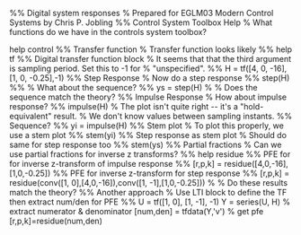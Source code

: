 %% Digital system responses
% Prepared for EGLM03 Modern Control Systems by Chris P. Jobling
%% Control System Toolbox Help
% What functions do we have in the controls system toolbox?

help control
%% Transfer function
% Transfer function looks likely
%%
help tf
%% Digital transfer function block
% It seems that that the third argument is sampling period. Set this to -1 for 
% "unspecified".
%%
H = tf([4, 0, -16],[1, 0, -0.25],-1)
%% Step Response
% Now do a step response
%%
step(H)
%% 
% What about the sequence?
%%
ys = step(H)
%
% Does the sequence match the theory?
%% Impulse Response
% How about impulse response?
%%
impulse(H)
% The plot isn't quite right -- it's a "hold-equivalent" result.
% We don't know values between sampling instants.
%% Sequence?
%%
yi = impulse(H)
%% Stem plot
% To plot this properly, we use a stem plot
%%
stem(yi)
%% Step response as stem plot
% Should do same for step response too
%%
stem(ys)
%% Partial fractions
% Can we use partial fractions for inverse z transforms?
%%
help residue
%% PFE for for inverse z-transform of impulse response
%%
[r,p,k] = residue([4,0,-16],[1,0,-0.25])
%% PFE for inverse z-transform for step response
%%
[r,p,k] = residue(conv([1, 0],[4,0,-16]),conv([1, -1],[1,0,-0.25]))
%
% Do these results match the theory?
%% Another approach
% Use LTI block to define the TF then extract num/den for PFE
%%
U = tf([1, 0], [1, -1], -1)
Y = series(U, H)
% extract numerator & denominator
[num,den] = tfdata(Y,'v')
% get pfe
[r,p,k]=residue(num,den)
